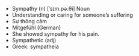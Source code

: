 - Sympathy (n)	[ˈsɪm.pə.θi]	Noun
- Understanding or caring for someone’s suffering
- Sự thông cảm
- Mitgefühl (German)
- She showed sympathy for his pain.
- Sympathetic (adj)
- Greek: sympatheia